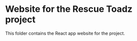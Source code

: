 # Website for the Rescue Toadz project

This folder contains the React app website for the project.
